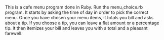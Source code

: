 This is a cafe menu program done in Ruby.
Run the menu_choice.rb program.
It starts by asking the time of day in order to pick the correct menu.
Once you have chosen your menu items, it totals you bill and asks about a tip.
If you choose a tip, you can leave a flat amount or a percentage tip.
It then itemizes your bill and leaves you with a total and a pleasant farewell.